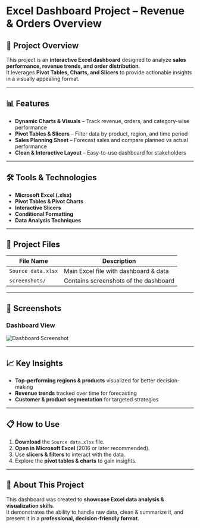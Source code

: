 
# Excel Dashboard Project – Revenue & Orders Overview

## 📘 Project Overview
This project is an **interactive Excel dashboard** designed to analyze **sales performance, revenue trends, and order distribution**.  
It leverages **Pivot Tables, Charts, and Slicers** to provide actionable insights in a visually appealing format.  

---

## 📊 Features
- **Dynamic Charts & Visuals** – Track revenue, orders, and category-wise performance  
- **Pivot Tables & Slicers** – Filter data by product, region, and time period  
- **Sales Planning Sheet** – Forecast sales and compare planned vs actual performance  
- **Clean & Interactive Layout** – Easy-to-use dashboard for stakeholders  

---

## 🛠 Tools & Technologies
- **Microsoft Excel (.xlsx)**  
- **Pivot Tables & Pivot Charts**  
- **Interactive Slicers**  
- **Conditional Formatting**  
- **Data Analysis Techniques**  

---

## 📂 Project Files
| File Name               | Description                              |
|------------------------|------------------------------------------|
| `Source data.xlsx`     | Main Excel file with dashboard & data    |
| `screenshots/`         | Contains screenshots of the dashboard    |

---

## 📸 Screenshots

### **Dashboard View**
![Dashboard Screenshot](screenshots/dashboard.png)

---

## 📈 Key Insights
- **Top-performing regions & products** visualized for better decision-making  
- **Revenue trends** tracked over time for forecasting  
- **Customer & product segmentation** for targeted strategies  

---

## 📋 How to Use
1. **Download** the `Source data.xlsx` file.  
2. **Open in Microsoft Excel** (2016 or later recommended).  
3. Use **slicers & filters** to interact with the data.  
4. Explore the **pivot tables & charts** to gain insights.  

---

## 💼 About This Project
This dashboard was created to **showcase Excel data analysis & visualization skills**.  
It demonstrates the ability to handle raw data, clean & summarize it, and present it in a **professional, decision-friendly format**.